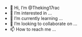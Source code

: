 - 👋 Hi, I’m @Theking17rac
- 👀 I’m interested in ...
- 🌱 I’m currently learning ...
- 💞️ I’m looking to collaborate on ...
- 📫 How to reach me ...

<!---
Theking17rac/Theking17rac is a ✨ special ✨ repository because its `README.md` (this file) appears on your GitHub profile.
You can click the Preview link to take a look at your changes.
--->
